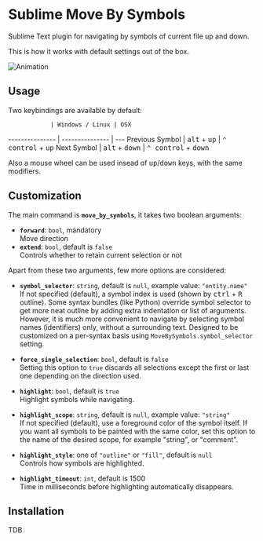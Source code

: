 Sublime Move By Symbols
=======================

Sublime Text plugin for navigating by symbols of current file up and down.

This is how it works with default settings out of the box.

![Animation](http://habrastorage.org/storage3/113/4e7/25a/1134e725aa2d63666d909637889cb295.gif)


Usage
---
Two keybindings are available by default:

                | Windows / Linux | OSX
--------------- | --------------- | --- 
Previous Symbol | <kbd>alt</kbd> + <kbd>up</kbd>   | <kbd>⌃ control</kbd> + <kbd>up</kbd>
Next Symbol     | <kbd>alt</kbd> + <kbd>down</kbd> | <kbd>⌃ control</kbd> + <kbd>down</kbd>

Also a mouse wheel can be used insead of <kbd>up</kbd>/<kbd>down</kbd> keys, with the same modifiers.


Customization
---
The main command is **`move_by_symbols`**, it takes two boolean arguments:

 - <strong>`forward`</strong>: `bool`, mandatory<br/>
   Move direction
 - <strong>`extend`</strong>: `bool`, default is `false`<br/>
   Controls whether to retain current selection or not

Apart from these two arguments, few more options are considered:

 - <strong>`symbol_selector`</strong>: `string`, default is `null`, example value: `"entity.name"`<br/>
   If not specified (default), a symbol index is used (shown by <kbd>ctrl</kbd> + <kbd>R</kbd> outline).
   Some syntax bundles (like Python) override symbol selector to get more neat outline
   by adding extra indentation or list of arguments.
   However, it is much more convenient to navigate by selecting symbol names (identifiers) only,
   without a surrounding text.
   Designed to be customized on a per-syntax basis using `MoveBySymbols.symbol_selector` setting.

 - <strong>`force_single_selection`</strong>: `bool`, default is `false`<br/>
   Setting this option to `true` discards all selections except the first or last one
   depending on the direction used.

 - <strong>`highlight`</strong>: `bool`, default is `true`<br/>
   Highlight symbols while navigating.

 - <strong>`highlight_scope`</strong>: `string`, default is `null`, example value: `"string"`<br/>
   If not specified (default), use a foreground color of the symbol itself.
   If you want all symbols to be painted with the same color, set this option
   to the name of the desired scope, for example "string", or "comment".

 - <strong>`highlight_style`</strong>: one of `"outline"` or `"fill"`, default is `null`<br/>
   Controls how symbols are highlighted.

 - <strong>`highlight_timeout`</strong>: `int`, default is 1500<br/>
   Time in milliseconds before highlighting automatically disappears.


Installation
---
TDB

